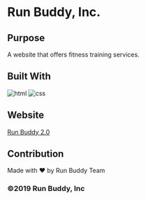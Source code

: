 # Run Buddy, Inc.

## Purpose

A website that offers fitness training services.

## Built With
![html](https://img.shields.io/badge/-HTML5-orange?logo=html5&logoColor=white&logoWidth=30)
![css](https://img.shields.io/badge/-CSS3-teal?logo=css3&logoColor=whire&logoWidth=30)

## Website
[Run Buddy 2.0](https://scottrohrig.github.io/run-buddy/)

## Contribution
Made with ❤ by Run Buddy Team

### ©️2019 Run Buddy, Inc 

